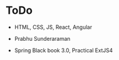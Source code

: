 # ToDo

* HTML, CSS, JS, React, Angular

* Prabhu Sunderaraman
* Spring Black book 3.0, Practical ExtJS4
